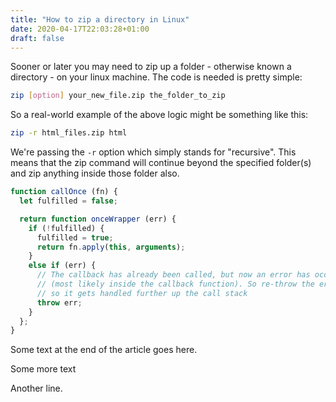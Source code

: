 ```yaml
---
title: "How to zip a directory in Linux"
date: 2020-04-17T22:03:28+01:00
draft: false
---
```

Sooner or later you may need to zip up a folder - otherwise known a directory - on your linux machine. The code is needed is pretty simple:

```bash
zip [option] your_new_file.zip the_folder_to_zip
```

So a real-world example of the above logic might be something like this:

```bash
zip -r html_files.zip html
```

We're passing the ```-r``` option which simply stands for "recursive". This means that the zip command will continue beyond the specified folder(s) and zip anything inside those folder also.

```javascript
function callOnce (fn) {
  let fulfilled = false;

  return function onceWrapper (err) {
    if (!fulfilled) {
      fulfilled = true;
      return fn.apply(this, arguments);
    }
    else if (err) {
      // The callback has already been called, but now an error has occurred
      // (most likely inside the callback function). So re-throw the error,
      // so it gets handled further up the call stack
      throw err;
    }
  };
}
```
Some text at the end of the article goes here.

Some more text

Another line.


